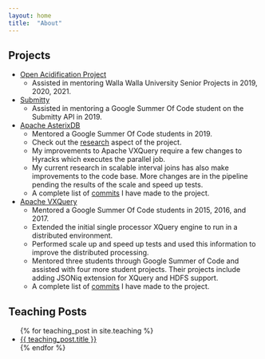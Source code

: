 ```yaml
---
layout: home
title:  "About"
---
```


## Projects

- [Open Acidification Project](https://open-acidification.github.io/)
  - Assisted in mentoring Walla Walla University Senior Projects in 2019, 2020, 2021.
- [Submitty](https://submitty.org/)
  - Assisted in mentoring a Google Summer Of Code student on the Submitty API in 2019.
- [Apache AsterixDB](https://asterixdb.apache.org/)
  - Mentored a Google Summer Of Code students in 2019.
  - Check out the [research](http://asterix.ics.uci.edu/) aspect of the project.
  - My improvements to Apache VXQuery require a few changes to Hyracks which executes the parallel job.
  - My current research in scalable interval joins has also make improvements to the code base.
    More changes are in the pipeline pending the results of the scale and speed up tests.
  - A complete list of [commits](https://github.com/apache/asterixdb/commits?author=prestoncarman) I have made to the project.
- [Apache VXQuery](https://vxquery.apache.org/)
  - Mentored a Google Summer Of Code students in 2015, 2016, and 2017.
  - Extended the initial single processor XQuery engine to run in a distributed environment.
  - Performed scale up and speed up tests and used this information to improve the distributed processing.
  - Mentored three students through Google Summer of Code and assisted with four more student projects.
    Their projects include adding JSONiq extension for XQuery and HDFS support.
  - A complete list of [commits](https://github.com/apache/vxquery/commits?author=prestoncarman) I have made to the project.

## Teaching Posts

<ul>
{% for teaching_post in site.teaching %}
     <li><a href="{{ teaching_post.url }}">
      {{ teaching_post.title }}
    </a></li>
{% endfor %}
</ul>
